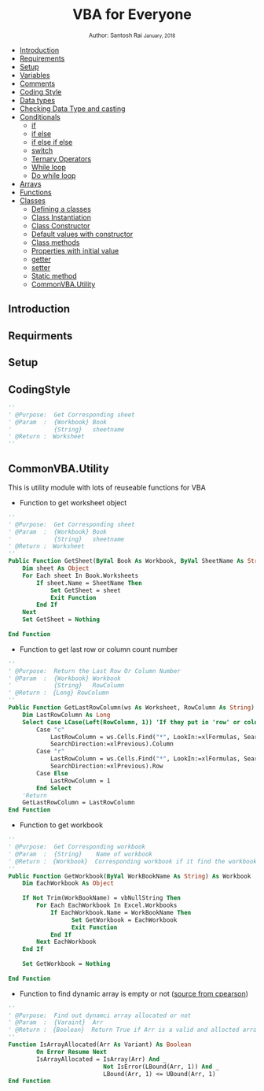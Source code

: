 <div align="center">
<h1> VBA for Everyone </h1>

<sub>Author: Santosh Rai
<small> January, 2018</small>
</sub>

</div>

- [Introduction](#introduction)
- [Requirements](#requirements)
- [Setup](#setup)
- [Variables](#variables)
- [Comments](#comments)
- [Coding Style](#codingstyle)
- [Data types](#data-types)
- [Checking Data Type and casting](#data-types-casting)
- [Conditionals](#conditionals)
  - [if](#if)
  - [if else](#if-else)
  - [if else if else](#if-else-if-else)
  - [switch](#switch)
  - [Ternary Operators](#ternary-operators)
  - [While loop](#while-loop)
  - [Do while loop](#do-while-loop)
- [Arrays](#arrays)
- [Functions](#functions)
- [Classes](#classes)
  - [Defining a classes](#defining-a-classes)
  - [Class Instantiation](#class-instantiation)
  - [Class Constructor](#class-constructor)
  - [Default values with constructor](#default-values-with-constructor)
  - [Class methods](#class-methods)
  - [Properties with initial value](#properties-with-initial-value)
  - [getter](#getter)
  - [setter](#setter)
  - [Static method](#static-method)
  - [CommonVBA.Utility](#CommonVBA.Utility)


## Introduction
<!-- TODO: add -->
## Requirments
<!-- TODO: add -->
## Setup
<!-- TODO: add -->
## CodingStyle
<!-- TODO: add -->
```vb
''
' @Purpose:  Get Corresponding sheet
' @Param  :  {Workbook} Book
'            {String}   sheetname　
' @Return :　Worksheet
''
```

## CommonVBA.Utility
This is utility module with lots of reuseable functions for VBA
* Function to get worksheet object

```vb
''
' @Purpose:  Get Corresponding sheet
' @Param  :  {Workbook} Book
'            {String}   sheetname　
' @Return :　Worksheet
''
Public Function GetSheet(ByVal Book As Workbook, ByVal SheetName As String) As Worksheet
    Dim sheet As Object
    For Each sheet In Book.Worksheets
        If sheet.Name = SheetName Then
            Set GetSheet = sheet
            Exit Function
        End If
    Next
    Set GetSheet = Nothing
    
End Function
```
* Function to get last row or column count number
```vb
''
' @Purpose:  Return the Last Row Or Column Number
' @Param  :  {Workbook} Workbook
'            {String}   RowColumn
' @Return :　{Long} RowColumn
''
Public Function GetLastRowColumn(ws As Worksheet, RowColumn As String) As Long
    Dim LastRowColumn As Long
    Select Case LCase(Left(RowColumn, 1)) 'If they put in 'row' or column instead of 'r' or 'c'.
        Case "c"
            LastRowColumn = ws.Cells.Find("*", LookIn:=xlFormulas, SearchOrder:=xlByColumns, _
            SearchDirection:=xlPrevious).Column
        Case "r"
            LastRowColumn = ws.Cells.Find("*", LookIn:=xlFormulas, SearchOrder:=xlByRows, _
            SearchDirection:=xlPrevious).Row
        Case Else
            LastRowColumn = 1
        End Select
    'Return
    GetLastRowColumn = LastRowColumn
End Function
```

* Function to get workbook
```vb
''
' @Purpose:  Get Corresponding workbook
' @Param  :  {String}    Name of workbook
' @Return :　{Workbook}  Corresponding workbook if it find the workbook otherwise Nothing
''
Public Function GetWorkbook(ByVal WorkBookName As String) As Workbook
    Dim EachWorkbook As Object
    
    If Not Trim(WorkBookName) = vbNullString Then
        For Each EachWorkbook In Excel.Workbooks
            If EachWorkbook.Name = WorkBookName Then
                  Set GetWorkbook = EachWorkbook
                  Exit Function
            End If
        Next EachWorkbook
    End If
    
    Set GetWorkbook = Nothing
    
End Function 
```

* Function to find dynamic array is empty or not
([source from cpearson](http://www.cpearson.com/excel/IsArrayAllocated.aspx))
```vb
''
' @Purpose:  Find out dynamci array allocated or not
' @Param  :  {Varaint}  Arr
' @Return :　{Boolean}  Return True if Arr is a valid and allocted array
''
Function IsArrayAllocated(Arr As Variant) As Boolean
        On Error Resume Next
        IsArrayAllocated = IsArray(Arr) And _
                           Not IsError(LBound(Arr, 1)) And _
                           LBound(Arr, 1) <= UBound(Arr, 1)
End Function                           
``` 
